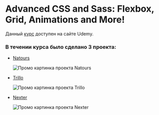 # Advanced CSS and Sass: Flexbox, Grid, Animations and More!

<p>Данный  <a href="https://www.udemy.com/advanced-css-and-sass/">курс</a> доступен на сайте Udemy.</p>

### В течении курса было сделано 3 проекта:
* <a href="https://yaroslavzn.github.io/advance_css/Natours/">Natours</a>

  ![Промо картинка проекта Natours](http://picua.org/img/2018-07/11/jtnzjsulpeqn382s8f6ponilr.jpg "Промо картинка проекта Natours")
* <a href="https://yaroslavzn.github.io/advance_css/Trillo/">Trillo</a>

  ![Промо картинка проекта Trillo](http://picua.org/img/2018-07/11/6c7ue9yrn1anmrir38ewu4zxm.jpg "Промо картинка проекта Trillo")
* <a href="https://yaroslavzn.github.io/advance_css/Nexter/">Nexter</a>

  ![Промо картинка проекта Nexter](http://picua.org/img/2018-07/11/zbdnpct0wr6flyw4wydt6bqze.jpg "Промо картинка проекта Nexter")
